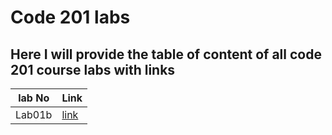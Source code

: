 # Code 201 labs

## Here I will provide the table of content of all code 201 course labs with links

lab No | Link
-------| -------
Lab01b | [link](https://yaserananbeh.github.io/labs201/lab01b/)  
